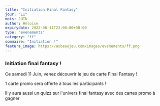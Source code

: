```yaml
---
title: "Initiation Final Fantasy"
jour: "11"
mois: JUIN
author: Héloïse
expirydate: 2022-06-11T23:00:00+00:00
type: "evenements"
category: "ff"
sommaire: "Initiation !"
feature_image: https://aubeaujeu.com/images/evenements/ff.png
---
```

### Initiation final fantasy !

Ce samedi 11 Juin, venez découvrir le jeu de carte Final Fantasy !

1 carte promo sera offerte à tous les participants !

Il y aura aussi un quizz sur l'univers final fantasy avec des cartes promo à gagner

